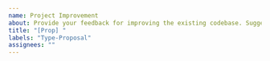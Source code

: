 ```yaml
---
name: Project Improvement
about: Provide your feedback for improving the existing codebase. Suggest a better solution for algorithms, development tools, etc.
title: "[Prop] "
labels: "Type-Proposal"
assignees: ""
---
```

